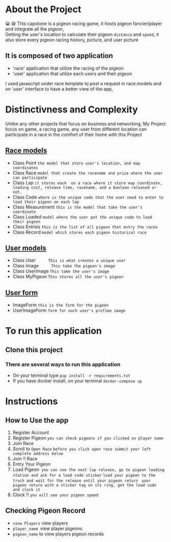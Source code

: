
   # About the Project
   :grinning:  :smile: This capstone is a pigeon racing game, it hosts pigeon fancier/player and integrate all the pigeon, <br>
        Getting the user's location to calculate their pigeon `distance` and `speed`, it also store every pigeon racing history, picture, and user picture
   ## It is composed of two application
- 'race' application that utilize the racing of the pigeon
- 'user' application that utilize each users and their pigeon

I used javascript under race template to post a request in race.models  and on 'user' interface to have a better view of the app,
# Distinctivness and Complexity
Unlike any other projects that focus on business and networking, My Project focus on game, a racing game, any user from different location can participate in a race in the comfort of their home with this Project
## [Race models](g_pigeon_race/models.py)
- Class Point
     `the model that store user's location, and map coordinates`
- Class Race 
     `model that create the racename and price where the user can participate`
- Class Lap
     `it stores each  on a race where it store map coordinate, loading cost, release time, racename, and a boolean released or not.`
- Class Code
     `where is the unique code that the user need to enter to load their pigeon on each lap ` 
- Class Measurement
     `this is the model that take the user's coordinate`
- Class Loaded
     `model where the user put the unique code to load their pigeon`
- Class Entries
     `this is the list of all pigeon that entry the races ` 
- Class Record
     `model which stores each pigeon historical race`

## [User models](user/models.py)

- Class User
`     This is what creates a unique user`
- Class Image
`     This take the pigeon's image`
- Class UserImage
     `This take the user's image` 
- Class MyPigeon
     `This stores all the user's pigeon`
## [User form](user/forms.py)
- ImageForm
`this is the form for the pigeon`
- UserImageForm
`form for each user's profime image`

# To run this application
## Clone this project
### There are several ways to run this application
- On your terminal type `pip install -r requirements.txt`
- If you have docker install, on your terminal `docker-compose up`

# Instructions
## How to Use the app
1. Register Account
2. Register Pigeon ``you can check pigeons if you clicked on player name``
3. Join Race
4. Scroll to `Open Race` ``before you click open race submit your loft complete address below``
5. Join !! Race
6. Entry Your Pigeon
7. Load Pigeon`` you can see the next lap release, go to pigeon loading station and ask for a load code sticker``
`` load your pigeon to the truch and wait for the release until your pigeon return ``
`` your pigeon return with a sticker tag on its ring, get the load code  and clock it``
8. Clock !!  `` you will see your pigeon speed `` 
## Checking Pigeon Record
- `view Players` view players
- `player_name `view player pigeons
- `pigeon_name`  to view players pigeon records 

    
